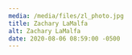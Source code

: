 ```yaml
---
media: /media/files/zl_photo.jpg
title: Zachary LaMalfa
alt: Zachary LaMalfa
date: 2020-08-06 08:59:00 -0500
---
```

